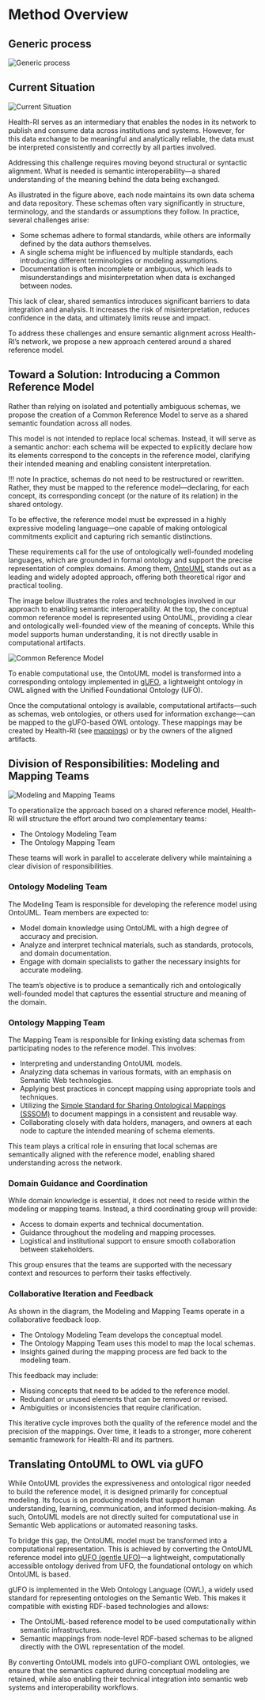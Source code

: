 # Method Overview

## Generic process

![Generic process](./assets/images/Picture0.png)

## Current Situation

![Current Situation](./assets/images/Picture1.png)

Health-RI serves as an intermediary that enables the nodes in its network to publish and consume data across institutions and systems. However, for this data exchange to be meaningful and analytically reliable, the data must be interpreted consistently and correctly by all parties involved.

Addressing this challenge requires moving beyond structural or syntactic alignment. What is needed is semantic interoperability—a shared understanding of the meaning behind the data being exchanged.

As illustrated in the figure above, each node maintains its own data schema and data repository. These schemas often vary significantly in structure, terminology, and the standards or assumptions they follow. In practice, several challenges arise:

* Some schemas adhere to formal standards, while others are informally defined by the data authors themselves.
* A single schema might be influenced by multiple standards, each introducing different terminologies or modeling assumptions.
* Documentation is often incomplete or ambiguous, which leads to misunderstandings and misinterpretation when data is exchanged between nodes.

This lack of clear, shared semantics introduces significant barriers to data integration and analysis. It increases the risk of misinterpretation, reduces confidence in the data, and ultimately limits reuse and impact.

To address these challenges and ensure semantic alignment across Health-RI’s network, we propose a new approach centered around a shared reference model.

## Toward a Solution: Introducing a Common Reference Model

Rather than relying on isolated and potentially ambiguous schemas, we propose the creation of a Common Reference Model to serve as a shared semantic foundation across all nodes.

This model is not intended to replace local schemas. Instead, it will serve as a semantic anchor: each schema will be expected to explicitly declare how its elements correspond to the concepts in the reference model, clarifying their intended meaning and enabling consistent interpretation.

!!! note
    In practice, schemas do not need to be restructured or rewritten. Rather, they must be mapped to the reference model—declaring, for each concept, its corresponding concept (or the nature of its relation) in the shared ontology.

To be effective, the reference model must be expressed in a highly expressive modeling language—one capable of making ontological commitments explicit and capturing rich semantic distinctions.

These requirements call for the use of ontologically well-founded modeling languages, which are grounded in formal ontology and support the precise representation of complex domains. Among them, [OntoUML](../ontouml-gufo/ontouml.md) stands out as a leading and widely adopted approach, offering both theoretical rigor and practical tooling.

The image below illustrates the roles and technologies involved in our approach to enabling semantic interoperability. At the top, the conceptual common reference model is represented using OntoUML, providing a clear and ontologically well-founded view of the meaning of concepts. While this model supports human understanding, it is not directly usable in computational artifacts.

![Common Reference Model](./assets/images/common-reference-model.png)

To enable computational use, the OntoUML model is transformed into a corresponding ontology implemented in [gUFO](../ontouml-gufo/gufo.md), a lightweight ontology in OWL aligned with the Unified Foundational Ontology (UFO).

Once the computational ontology is available, computational artifacts—such as schemas, web ontologies, or others used for information exchange—can be mapped to the gUFO-based OWL ontology. These mappings may be created by Health-RI (see [mappings](../ontology/mappings.md)) or by the owners of the aligned artifacts.

<!-- TODO: add advantages of OntoUML and link to its page -->

## Division of Responsibilities: Modeling and Mapping Teams

![Modeling and Mapping Teams](./assets/images/Picture2.png)

To operationalize the approach based on a shared reference model, Health-RI will structure the effort around two complementary teams:

* The Ontology Modeling Team
* The Ontology Mapping Team

These teams will work in parallel to accelerate delivery while maintaining a clear division of responsibilities.

### Ontology Modeling Team

The Modeling Team is responsible for developing the reference model using OntoUML. Team members are expected to:

* Model domain knowledge using OntoUML with a high degree of accuracy and precision.
* Analyze and interpret technical materials, such as standards, protocols, and domain documentation.
* Engage with domain specialists to gather the necessary insights for accurate modeling.

The team’s objective is to produce a semantically rich and ontologically well-founded model that captures the essential structure and meaning of the domain.

### Ontology Mapping Team

The Mapping Team is responsible for linking existing data schemas from participating nodes to the reference model. This involves:

* Interpreting and understanding OntoUML models.
* Analyzing data schemas in various formats, with an emphasis on Semantic Web technologies.
* Applying best practices in concept mapping using appropriate tools and techniques.
* Utilizing the [Simple Standard for Sharing Ontological Mappings (SSSOM)](https://mapping-commons.github.io/sssom/) to document mappings in a consistent and reusable way.
* Collaborating closely with data holders, managers, and owners at each node to capture the intended meaning of schema elements.

This team plays a critical role in ensuring that local schemas are semantically aligned with the reference model, enabling shared understanding across the network.

### Domain Guidance and Coordination

While domain knowledge is essential, it does not need to reside within the modeling or mapping teams. Instead, a third coordinating group will provide:

* Access to domain experts and technical documentation.
* Guidance throughout the modeling and mapping processes.
* Logistical and institutional support to ensure smooth collaboration between stakeholders.

This group ensures that the teams are supported with the necessary context and resources to perform their tasks effectively.

### Collaborative Iteration and Feedback

As shown in the diagram, the Modeling and Mapping Teams operate in a collaborative feedback loop.

* The Ontology Modeling Team develops the conceptual model.
* The Ontology Mapping Team uses this model to map the local schemas.
* Insights gained during the mapping process are fed back to the modeling team.

This feedback may include:

* Missing concepts that need to be added to the reference model.
* Redundant or unused elements that can be removed or revised.
* Ambiguities or inconsistencies that require clarification.

This iterative cycle improves both the quality of the reference model and the precision of the mappings. Over time, it leads to a stronger, more coherent semantic framework for Health-RI and its partners.

## Translating OntoUML to OWL via gUFO

While OntoUML provides the expressiveness and ontological rigor needed to build the reference model, it is designed primarily for conceptual modeling. Its focus is on producing models that support human understanding, learning, communication, and informed decision-making. As such, OntoUML models are not directly suited for computational use in Semantic Web applications or automated reasoning tasks.

To bridge this gap, the OntoUML model must be transformed into a computational representation. This is achieved by converting the OntoUML reference model into [gUFO (gentle UFO)](../ontouml-gufo/gufo.md)—a lightweight, computationally accessible ontology derived from UFO, the foundational ontology on which OntoUML is based.

gUFO is implemented in the Web Ontology Language (OWL), a widely used standard for representing ontologies on the Semantic Web. This makes it compatible with existing RDF-based technologies and allows:

* The OntoUML-based reference model to be used computationally within semantic infrastructures.
* Semantic mappings from node-level RDF-based schemas to be aligned directly with the OWL representation of the model.

By converting OntoUML models into gUFO-compliant OWL ontologies, we ensure that the semantics captured during conceptual modeling are retained, while also enabling their technical integration into semantic web systems and interoperability workflows.
